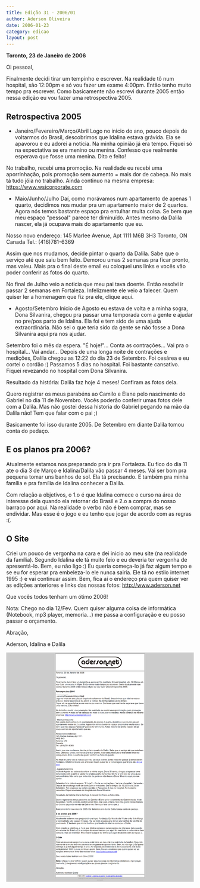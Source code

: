 ```yaml
---
title: Edição 31 - 2006/01
author: Aderson Oliveira
date: 2006-01-23
category: edicao
layout: post
---
```


**Toronto, 23 de Janeiro de 2006**

Oi pessoal,

Finalmente decidi tirar um tempinho e escrever. Na realidade tô num hospital, são 12:00pm e só vou fazer um exame 4:00pm. Então tenho muito tempo pra escrever. Como basicamente não escrevi durante 2005 então nessa edição eu vou fazer uma retrospectiva 2005.

Retrospectiva 2005
------------------
- Janeiro/Fevereiro/Março/Abril
Logo no inicio do ano, pouco depois de voltarmos do Brasil, descobrimos que Idalina estava grávida. Ela se apavorou e eu adorei a noticia. Na minha opinião já era tempo.
Fiquei só na expectativa se era menino ou menina. Confesso que realmente esperava que fosse uma menina. Dito e feito!

No trabalho, recebi uma promoção. Na realidade eu recebi uma aporrinhação, pois promoção sem aumento = mais dor de cabeça. No mais tá tudo jóia no trabalho. Ainda continuo na mesma empresa: https://www.wsicorporate.com

- Maio/Junho/Julho
Daí, como morávamos num apartamento de apenas 1 quarto, decidimos nos mudar pra um apartamento maior de 2 quartos. Agora nós temos bastante espaço pra entulhar muita coisa. Se bem que meu espaço "pessoal" parece ter diminuído. Antes mesmo da Dalila nascer, ela já ocupava mais do apartamento que eu.

Nosso novo endereço:
145 Marlee Avenue, Apt 1111
M6B 3H3
Toronto, ON
Canada
Tel.: (416)781-6369

Assim que nos mudamos, decide pintar o quarto da Dalila. Sabe que o serviço até que saiu bem feito. Demorou umas 2 semanas pra ficar pronto, mas valeu. Mais pra o final deste email eu coloquei uns links e vocês vão poder conferir as fotos do quarto.

No final de Julho veio a noticia que meu pai tava doente. Então resolvi ir passar 2 semanas em Fortaleza. Infelizmente ele veio a falecer. Quem quiser ler a homenagem que fiz pra ele, clique aqui.

- Agosto/Setembro
Inicio de Agosto eu estava de volta e a minha sogra, Dona Silvanira, chegou pra passar uma temporada com a gente e ajudar no pre/pos parto de Idalina. Ela foi e tem sido de uma ajuda extraordinária. Não sei o que teria sido da gente se não fosse a Dona Silvanira aqui pra nos ajudar.

Setembro foi o mês da espera. "É hoje!"... Conta as contrações... Vai pra o hospital... Vai andar... Depois de uma longa noite de contrações e medições, Dalila chegou as 12:22 do dia 23 de Setembro. Foi cesárea e eu cortei o cordão :) Passamos 5 dias no hospital. Foi bastante cansativo. Fiquei revezando no hospital com Dona Silvanira.

Resultado da história: Dalila faz hoje 4 meses! Confiram as fotos dela.

Quero registrar os meus parabéns ao Camilo e Elane pelo nascimento do Gabriel no dia 11 de Novembro. Vocês poderão conferir umas fotos dele com a Dalila. Mas não gostei dessa historia do Gabriel pegando na mão da Dalila não! Tem que falar com o pai ;)

Basicamente foi isso durante 2005. De Setembro em diante Dalila tomou conta do pedaço.

E os planos pra 2006?
---------------------
Atualmente estamos nos preparando pra ir pra Fortaleza. Eu fico do dia 11 ate o dia 3 de Março e Idalina/Dalila vão passar 4 meses. Vai ser bom pra pequena tomar uns banhos de sol. Ela tá precisando. E também pra minha família e pra família de Idalina conhecer a Dalila.

Com relação a objetivos, o 1.o é que Idalina comece o curso na área de interesse dela quando ela retornar do Brasil e 2.o a compra do nosso barraco por aqui. Na realidade o verbo não é bem comprar, mas se endividar. Mas esse é o jogo e eu tenho que jogar de acordo com as regras :(.

O Site
------
Criei um pouco de vergonha na cara e dei inicio ao meu site (na realidade da família). Segundo Idalina ele tá muito feio e eu deveria ter vergonha de apresentá-lo. Bem, eu não ligo :) Eu queria começa-lo já faz algum tempo e se eu for esperar pra embeleza-lo ele nunca sairia. Ele tá no estilo internet 1995 :) e vai continuar assim. Bem, fica aí o endereço pra quem quiser ver as edições anteriores e links das nossas fotos: http://www.aderson.net

Que vocês todos tenham um ótimo 2006!

Nota: Chego no dia 12/Fev. Quem quiser alguma coisa de informática (Notebook, mp3 player, memoria...) me passa a configuração e eu posso passar o orçamento.

Abração,

Aderson, Idalina e Dalila

[![Imagem no site original](/assets/images/edicao31.png)](/assets/images/edicao31.png)
